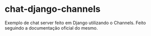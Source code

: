 # chat-django-channels
Exemplo de chat server feito em Django utilizando o Channels. Feito seguindo a documentação oficial do mesmo.
